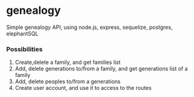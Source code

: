 # genealogy
Simple genealogy API, using node.js, express, sequelize, postgres, elephantSQL

### Possibilities
1. Create,delete a family, and get families list
2. Add, delete generations to/from a family, and get generations list of a family
3. Add, delete peoples to/from a generations
4. Create user account, and use it to access to the routes
